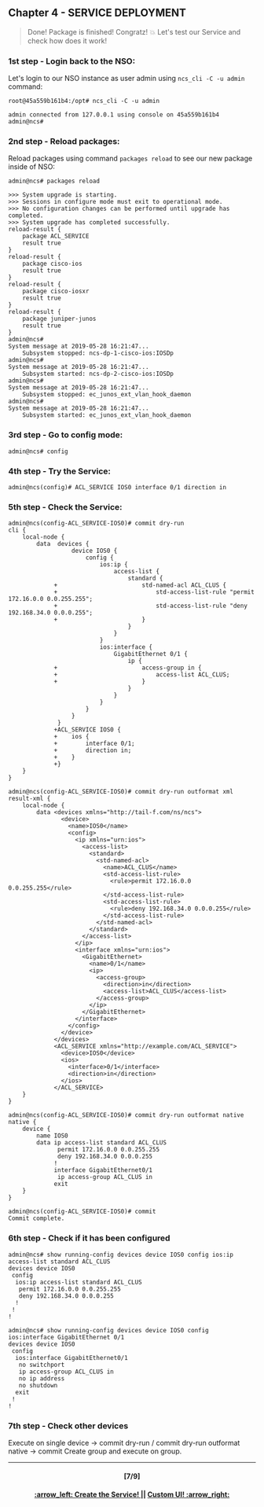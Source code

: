 ## Chapter 4 - SERVICE DEPLOYMENT

> Done! Package is finished! Congratz! 💥
> Let's test our Service and check how does it work!

### 1st step - Login back to the NSO:
Let's login to our NSO instance as user admin using `ncs_cli -C -u admin` command:
```
root@45a559b161b4:/opt# ncs_cli -C -u admin

admin connected from 127.0.0.1 using console on 45a559b161b4
admin@ncs#
```

### 2nd step - Reload packages:
Reload packages using command `packages reload` to see our new package inside of NSO:
```
admin@ncs# packages reload

>>> System upgrade is starting.
>>> Sessions in configure mode must exit to operational mode.
>>> No configuration changes can be performed until upgrade has completed.
>>> System upgrade has completed successfully.
reload-result {
    package ACL_SERVICE
    result true
}
reload-result {
    package cisco-ios
    result true
}
reload-result {
    package cisco-iosxr
    result true
}
reload-result {
    package juniper-junos
    result true
}
admin@ncs#
System message at 2019-05-28 16:21:47...
    Subsystem stopped: ncs-dp-1-cisco-ios:IOSDp
admin@ncs#
System message at 2019-05-28 16:21:47...
    Subsystem started: ncs-dp-2-cisco-ios:IOSDp
admin@ncs#
System message at 2019-05-28 16:21:47...
    Subsystem stopped: ec_junos_ext_vlan_hook_daemon
admin@ncs#
System message at 2019-05-28 16:21:47...
    Subsystem started: ec_junos_ext_vlan_hook_daemon
```

### 3rd step - Go to config mode:
```
admin@ncs# config
```

### 4th step - Try the Service:
```
admin@ncs(config)# ACL_SERVICE IOS0 interface 0/1 direction in
```

### 5th step - Check the Service:
```
admin@ncs(config-ACL_SERVICE-IOS0)# commit dry-run
cli {
    local-node {
        data  devices {
                  device IOS0 {
                      config {
                          ios:ip {
                              access-list {
                                  standard {
             +                        std-named-acl ACL_CLUS {
             +                            std-access-list-rule "permit 172.16.0.0 0.0.255.255";
             +                            std-access-list-rule "deny 192.168.34.0 0.0.0.255";
             +                        }
                                  }
                              }
                          }
                          ios:interface {
                              GigabitEthernet 0/1 {
                                  ip {
             +                        access-group in {
             +                            access-list ACL_CLUS;
             +                        }
                                  }
                              }
                          }
                      }
                  }
              }
             +ACL_SERVICE IOS0 {
             +    ios {
             +        interface 0/1;
             +        direction in;
             +    }
             +}
    }
}
```

```
admin@ncs(config-ACL_SERVICE-IOS0)# commit dry-run outformat xml
result-xml {
    local-node {
        data <devices xmlns="http://tail-f.com/ns/ncs">
               <device>
                 <name>IOS0</name>
                 <config>
                   <ip xmlns="urn:ios">
                     <access-list>
                       <standard>
                         <std-named-acl>
                           <name>ACL_CLUS</name>
                           <std-access-list-rule>
                             <rule>permit 172.16.0.0 0.0.255.255</rule>
                           </std-access-list-rule>
                           <std-access-list-rule>
                             <rule>deny 192.168.34.0 0.0.0.255</rule>
                           </std-access-list-rule>
                         </std-named-acl>
                       </standard>
                     </access-list>
                   </ip>
                   <interface xmlns="urn:ios">
                     <GigabitEthernet>
                       <name>0/1</name>
                       <ip>
                         <access-group>
                           <direction>in</direction>
                           <access-list>ACL_CLUS</access-list>
                         </access-group>
                       </ip>
                     </GigabitEthernet>
                   </interface>
                 </config>
               </device>
             </devices>
             <ACL_SERVICE xmlns="http://example.com/ACL_SERVICE">
               <device>IOS0</device>
               <ios>
                 <interface>0/1</interface>
                 <direction>in</direction>
               </ios>
             </ACL_SERVICE>
    }
}
```

```
admin@ncs(config-ACL_SERVICE-IOS0)# commit dry-run outformat native
native {
    device {
        name IOS0
        data ip access-list standard ACL_CLUS
              permit 172.16.0.0 0.0.255.255
              deny 192.168.34.0 0.0.0.255
             !
             interface GigabitEthernet0/1
              ip access-group ACL_CLUS in
             exit
    }
}
```

```
admin@ncs(config-ACL_SERVICE-IOS0)# commit
Commit complete.
```

### 6th step - Check if it has been configured

```
admin@ncs# show running-config devices device IOS0 config ios:ip access-list standard ACL_CLUS
devices device IOS0
 config
  ios:ip access-list standard ACL_CLUS
   permit 172.16.0.0 0.0.255.255
   deny 192.168.34.0 0.0.0.255
  !
 !
!

admin@ncs# show running-config devices device IOS0 config ios:interface GigabitEthernet 0/1
devices device IOS0
 config
  ios:interface GigabitEthernet0/1
   no switchport
   ip access-group ACL_CLUS in
   no ip address
   no shutdown
  exit
 !
!
```

### 7th step - Check other devices

Execute on single device -> commit dry-run / commit dry-run outformat native -> commit
Create group and execute on group.

---
<h4 align="center">[7/9]</h4>
<h4 align="center"> <a href="/readme/5.md"> :arrow_left: Create the Service! </a> || <a href="/readme/7.md"> Custom UI! :arrow_right: </a> </h4>
